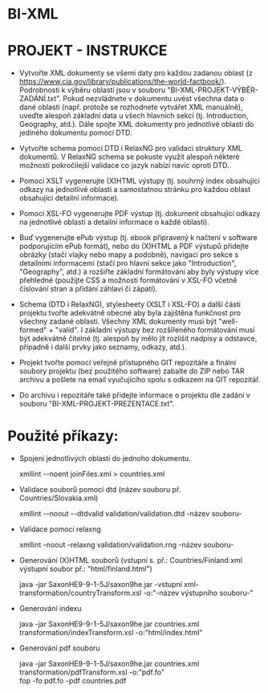 # BI-XML

# PROJEKT - INSTRUKCE

- Vytvořte XML dokumenty se všemi daty pro každou zadanou oblast (z
  https://www.cia.gov/library/publications/the-world-factbook/). Podrobnosti
  k výběru oblastí jsou v souboru "BI-XML-PROJEKT-VÝBĚR-ZADÁNÍ.txt". Pokud
  nezvládnete v dokumentu uvést všechna data o dané oblasti (např. protože
  se rozhodnete vytvářet XML manuálně), uveďte alespoň základní data u
  všech hlavních sekcí (tj. Introduction, Geography, atd.). Dále spojte XML
  dokumenty pro jednotlivé oblasti do jediného dokumentu pomocí DTD.

- Vytvořte schema pomocí DTD i RelaxNG pro validaci struktury XML
  dokumentů. V RelaxNG schema se pokuste využít alespoň některé možnosti
  pokročilejší validace co jazyk nabízí navíc oproti DTD.

- Pomocí XSLT vygenerujte (X)HTML výstupy (tj. souhrný index obsahující
  odkazy na jednotlivé oblasti a samostatnou stránku pro každou oblast
  obsahující detailní informace).

- Pomocí XSL-FO vygenerujte PDF výstup (tj. dokument obsahující odkazy na
  jednotlivé oblasti a detailní informace o každé oblasti).

- Buď vygenerujte ePub výstup (tj. ebook připravený k načtení v software
  podporujícím ePub formát), nebo do (X)HTML a PDF výstupů přidejte obrázky
  (stačí vlajky nebo mapy a podobně), navigaci pro sekce s detailními
  informacemi (stačí pro hlavní sekce jako "Introduction", "Geography",
  atd.) a rozšiřte základní formátování aby byly výstupy více přehledné
  (použijte CSS a možnosti formátování v XSL-FO včetně číslování stran a
  přidání záhlaví či zápatí).

- Schema (DTD i RelaxNG), stylesheety (XSLT i XSL-FO) a další části
  projektu tvořte adekvátně obecné aby byla zajištěna funkčnost pro všechny
  zadané oblasti. Všechny XML dokumenty musí být "well-formed" + "valid". I
  základní výstupy bez rozšířeného formátování musí být adekvátně čitelné
  (tj. alespoň by mělo jít rozlišit nadpisy a odstavce, případně i další
  prvky jako seznamy, odkazy, atd.).

- Projekt tvořte pomocí veřejně přístupného GIT repozitáře a finální
  soubory projektu (bez použitého software) zabalte do ZIP nebo TAR archivu
  a pošlete na email vyučujícího spolu s odkazem na GIT repozitář.

- Do archivu i repozitáře také přidejte informace o projektu dle zadání v
  souboru "BI-XML-PROJEKT-PREZENTACE.txt".
  
  
 # Použité příkazy:
 - Spojení jednotlivých oblastí do jednoho dokumentu.
 
    xmllint --noent joinFiles.xml > countries.xml
 
 - Validace souborů pomocí dtd (název souboru př. Countries/Slovakia.xml)
 
    xmllint --noout --dtdvalid validation/validation.dtd -název souboru-
 
 - Validace pomocí relaxng
 
    xmllint -noout -relaxng validation/validation.rng -název souboru-
 
 - Generování (X)HTML souborů (vstupní s. př.: Countries/Finland.xml výstupní soubor př.: "html/finland.html")
 
    java -jar SaxonHE9-9-1-5J/saxon9he.jar -vstupní xml- transformation/countryTransform.xsl -o:"-název výstupního souboru-"
 
 - Generování indexu
 
    java -jar SaxonHE9-9-1-5J/saxon9he.jar countries.xml transformation/indexTransform.xsl -o:"html/index.html"
 
 - Generování pdf souboru
 
    java -jar SaxonHE9-9-1-5J/saxon9he.jar countries.xml transformation/pdfTransform.xsl -o:"pdf.fo"    
 fop -fo pdf.fo -pdf countries.pdf
 
